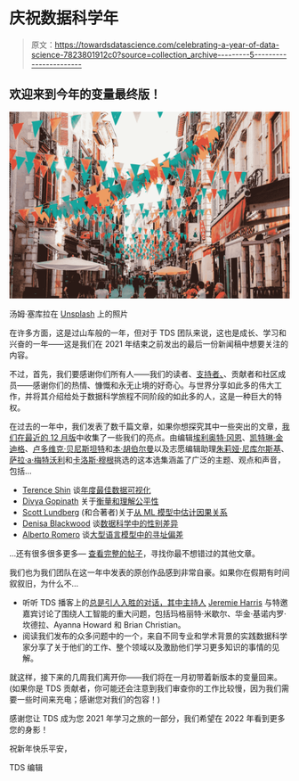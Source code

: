 # 庆祝数据科学年

> 原文：<https://towardsdatascience.com/celebrating-a-year-of-data-science-7823801912c0?source=collection_archive---------5----------------------->

## 欢迎来到今年的变量最终版！

![](img/d2574b3cebfef9651b8aa56cc9c6ad2c.png)

汤姆·塞库拉在 [Unsplash](https://unsplash.com?utm_source=medium&utm_medium=referral) 上的照片

在许多方面，这是过山车般的一年，但对于 TDS 团队来说，这也是成长、学习和兴奋的一年——这是我们在 2021 年结束之前发出的最后一份新闻稿中想要关注的内容。

不过，首先，我们要感谢你们所有人——我们的读者、[支持者、](https://medium.com/membership)、贡献者和社区成员——感谢你们的热情、慷慨和永无止境的好奇心。与世界分享如此多的伟大工作，并将其介绍给处于数据科学旅程不同阶段的如此多的人，这是一种巨大的特权。

在过去的一年中，我们发表了数千篇文章，如果你想探究其中一些突出的文章，[我们在最近的 12 月版](/december-edition-2021-highlights-d1b04e29e3ef)中收集了一些我们的亮点。由编辑[埃利奥特·冈恩](https://medium.com/u/aad1101621dd?source=post_page-----7823801912c0--------------------------------)、[凯特琳·金迪格](https://medium.com/u/2155e1f99318?source=post_page-----7823801912c0--------------------------------)、[卢多维克·贝尼斯坦特](https://medium.com/u/895063a310f4?source=post_page-----7823801912c0--------------------------------)和[本·胡伯尔曼](https://medium.com/u/e6ad8abedec9?source=post_page-----7823801912c0--------------------------------)以及志愿编辑助理[朱莉娅·尼库尔斯基](https://medium.com/u/3ac0f6e42709?source=post_page-----7823801912c0--------------------------------)、[萨拉·a·梅特沃利](https://medium.com/u/7938431b336a?source=post_page-----7823801912c0--------------------------------)和[卡洛斯·穆根](https://medium.com/u/d5344df58d03?source=post_page-----7823801912c0--------------------------------)挑选的这本选集涵盖了广泛的主题、观点和声音，包括…

*   [Terence Shin](https://medium.com/u/360a9d4d19ab?source=post_page-----7823801912c0--------------------------------) 谈[年度最佳数据可视化](/the-10-best-data-visualizations-of-2021-fec4c5cf6cdb)
*   [Divya Gopinath](https://medium.com/u/2519b46a1fe5?source=post_page-----7823801912c0--------------------------------) 关于[衡量和理解公平性](/what-does-it-mean-to-be-fair-measuring-and-understanding-fairness-4ab873245c4c)
*   [Scott Lundberg](https://medium.com/u/3a739af9ef3a?source=post_page-----7823801912c0--------------------------------) (和合著者)关于[从 ML 模型中估计因果关系](/be-careful-when-interpreting-predictive-models-in-search-of-causal-insights-e68626e664b6)
*   [Denisa Blackwood](https://medium.com/u/6db6766b0667?source=post_page-----7823801912c0--------------------------------) 谈[数据科学中的性别差异](/the-harsh-reality-about-being-a-woman-in-ai-and-data-science-cc6a61f9cddc)
*   [Alberto Romero](https://medium.com/u/7ba6be8a3022?source=post_page-----7823801912c0--------------------------------) 谈[大型语言模型中的寻址偏差](/openai-palms-adapting-gpt-3-to-society-49c16ae5e039)

…还有很多很多更多— [查看完整的帖子](/december-edition-2021-highlights-d1b04e29e3ef)，寻找你最不想错过的其他文章。

我们也为我们团队在这一年中发表的原创作品感到非常自豪。如果你在假期有时间叙叙旧，为什么不…

*   听听 TDS 播客上的[总是引人入胜的对话，其中主持人](https://towardsdatascience.com/tagged/tds-podcast) [Jeremie Harris](https://medium.com/u/59564831d1eb?source=post_page-----7823801912c0--------------------------------) 与特邀嘉宾讨论了围绕人工智能的重大问题，包括玛格丽特·米歇尔、华金·基诺内罗·坎德拉、Ayanna Howard 和 Brian Christian。
*   阅读我们发布的众多问题中的一个，来自不同专业和学术背景的实践数据科学家分享了关于他们的工作、整个领域以及激励他们学习更多知识的事情的见解。

就这样，接下来的几周我们离开你——我们将在一月初带着新版本的变量回来。(如果你是 TDS 贡献者，你可能还会注意到我们审查你的工作比较慢，因为我们需要一些时间来充电；感谢您对我们的包容！)

感谢您让 TDS 成为您 2021 年学习之旅的一部分，我们希望在 2022 年看到更多您的身影！

祝新年快乐平安，

TDS 编辑